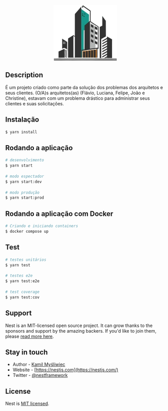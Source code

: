 <p align="center">
  <img src="./temp/logo-architect.png" width="200"  alt="Arquitetos" />
</p>

## Description

É um projeto criado como parte da solução dos problemas dos arquitetos e seus clientes.
(O/A)s arquitetos(as) (Flávio, Luciana, Felipe, João e Christine), estavam com um problema drástico para administrar seus clientes e suas solicitações.
## Instalação

```bash
$ yarn install
```

## Rodando a aplicação

```bash
# desenvolvimento
$ yarn start

# modo espectador
$ yarn start:dev

# modo produção
$ yarn start:prod
```

## Rodando a aplicação com Docker

```bash
# Criando e iniciando containers
$ docker compose up
```

## Test

```bash
# testes unitários
$ yarn test

# testes e2e
$ yarn test:e2e

# test coverage
$ yarn test:cov
```

## Support

Nest is an MIT-licensed open source project. It can grow thanks to the sponsors and support by the amazing backers. If you'd like to join them, please [read more here](https://docs.nestjs.com/support).

## Stay in touch

- Author - [Kamil Myśliwiec](https://kamilmysliwiec.com)
- Website - [https://nestjs.com](https://nestjs.com/)
- Twitter - [@nestframework](https://twitter.com/nestframework)

## License

Nest is [MIT licensed](LICENSE).
